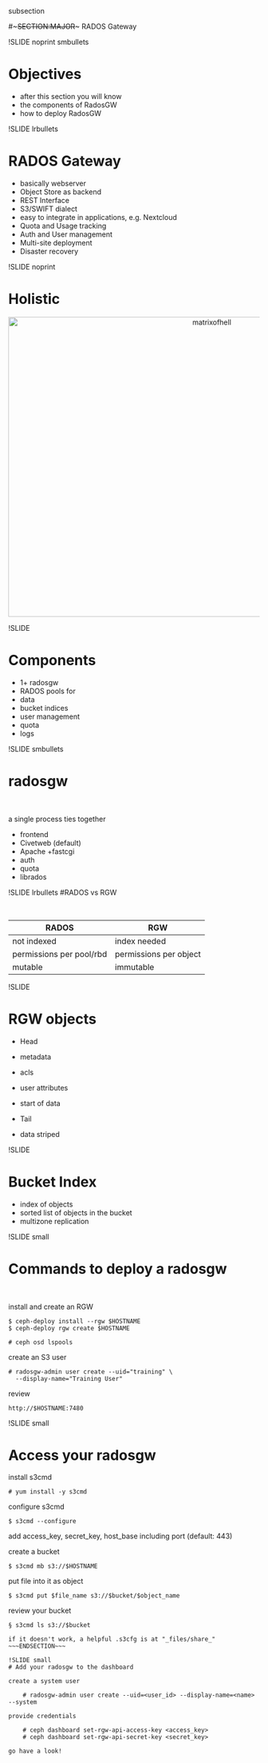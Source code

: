 <!SLIDE> subsection
#~~~SECTION:MAJOR~~~ RADOS Gateway

!SLIDE noprint smbullets
# Objectives

* after this section you will know
 * the components of RadosGW
 * how to deploy RadosGW

!SLIDE lrbullets
# RADOS Gateway

* basically webserver
* Object Store as backend
* REST Interface
* S3/SWIFT dialect
* easy to integrate in applications, e.g. Nextcloud
* Quota and Usage tracking
* Auth and User management
* Multi-site deployment
* Disaster recovery

!SLIDE noprint
# Holistic
<center><img src="./../../_images/holistic.png" style="width:800px;height:600px " alt="matrixofhell"/></center>

!SLIDE
# Components

* 1+ radosgw
* RADOS pools for
 * data
 * bucket indices
 * user management
 * quota
 * logs

!SLIDE smbullets
# radosgw

<br/>

a single process ties together

* frontend
 * Civetweb (default)
 * Apache +fastcgi
* auth
* quota
* librados

!SLIDE lrbullets 
#RADOS vs RGW

<br/>

| RADOS    | RGW |
|---|---|
| not indexed    | index needed    |
|  permissions per pool/rbd   |  permissions per object    |
| mutable | immutable |

!SLIDE
# RGW objects
* Head
 * metadata
 * acls
 * user attributes
 * start of data

* Tail
 * data striped

!SLIDE
# Bucket Index
* index of objects
* sorted list of objects in the bucket
* multizone replication

!SLIDE small
# Commands to deploy a radosgw

<br/>

install and create an RGW

    $ ceph-deploy install --rgw $HOSTNAME
    $ ceph-deploy rgw create $HOSTNAME

    # ceph osd lspools

create an S3 user

    # radosgw-admin user create --uid="training" \
      --display-name="Training User"
review

    http://$HOSTNAME:7480

!SLIDE small
# Access your radosgw

install s3cmd

    # yum install -y s3cmd

configure s3cmd
   
    $ s3cmd --configure

add access_key, secret_key, host_base including port (default: 443)

create a bucket
   
    $ s3cmd mb s3://$HOSTNAME

put file into it as object
   
    $ s3cmd put $file_name s3://$bucket/$object_name

review your bucket
   
    § s3cmd ls s3://$bucket

~~~SECTION:notes~~~
if it doesn't work, a helpful .s3cfg is at "_files/share_"
~~~ENDSECTION~~~

!SLIDE small
# Add your radosgw to the dashboard

create a system user

    # radosgw-admin user create --uid=<user_id> --display-name=<name> --system

provide credentials 

    # ceph dashboard set-rgw-api-access-key <access_key>
    # ceph dashboard set-rgw-api-secret-key <secret_key>

go have a look!
  
